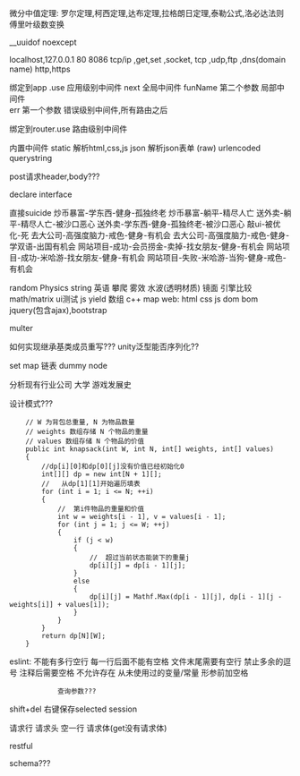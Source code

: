 
微分中值定理:
罗尔定理,柯西定理,达布定理,拉格朗日定理,泰勒公式,洛必达法则
傅里叶级数变换

__uuidof noexcept 

localhost,127.0.0.1
80 8086
tcp/ip ,get,set ,socket, tcp ,udp,ftp ,dns(domain name)
http,https


绑定到app .use 应用级别中间件
              next           全局中间件
            funName  第二个参数    局部中间件  
              err 第一个参数         错误级别中间件,所有路由之后

绑定到router.use          路由级别中间件

内置中间件
 static 解析html,css,js
 json 解析json表单 (raw)
 urlencoded     
 querystring

post请求header,body???

declare interface

直接suicide
炒币暴富-学东西-健身-孤独终老
炒币暴富-躺平-精尽人亡
送外卖-躺平-精尽人亡-被沙口恶心
送外卖-学东西-健身-孤独终老-被沙口恶心
敲ui-被优化-死
去大公司-高强度脑力-戒色-健身-有机会
去大公司-高强度脑力-戒色-健身-学双语-出国有机会
网站项目-成功-会员捞金-卖掉-找女朋友-健身-有机会
网站项目-成功-米哈游-找女朋友-健身-有机会
网站项目-失败-米哈游-当狗-健身-戒色-有机会

random Physics string 英语 攀爬 雾效 水波(透明材质) 镜面 引擎比较 math/matrix  ui测试 js yield 数组 c++ map
web:
html css js dom bom jquery(包含ajax),bootstrap

multer

如何实现继承基类成员重写???
unity泛型能否序列化??

set map
链表
dummy node

分析现有行业公司 大学
游戏发展史

设计模式???



        // W 为背包总重量, N 为物品数量
        // weights 数组存储 N 个物品的重量
        // values 数组存储 N 个物品的价值
        public int knapsack(int W, int N, int[] weights, int[] values)
        {
            //dp[i][0]和dp[0][j]没有价值已经初始化0
            int[][] dp = new int[N + 1][];
            //   从dp[1][1]开始遍历填表
            for (int i = 1; i <= N; ++i)
            {
                //  第i件物品的重量和价值
                int w = weights[i - 1], v = values[i - 1];
                for (int j = 1; j <= W; ++j)
                {
                    if (j < w)
                    {
                        //  超过当前状态能装下的重量j
                        dp[i][j] = dp[i - 1][j];
                    }
                    else
                    {
                        dp[i][j] = Mathf.Max(dp[i - 1][j], dp[i - 1][j - weights[i]] + values[i]);
                    }
                }
            }
            return dp[N][W];
        }

eslint:       不能有多行空行
                每一行后面不能有空格
                文件末尾需要有空行
                禁止多余的逗号
                注释后需要空格
                不允许存在 从未使用过的变量/常量
                形参前加空格

                查询参数???

shift+del
右键保存selected session

请求行
请求头
空一行
请求体(get没有请求体)

restful

schema???

